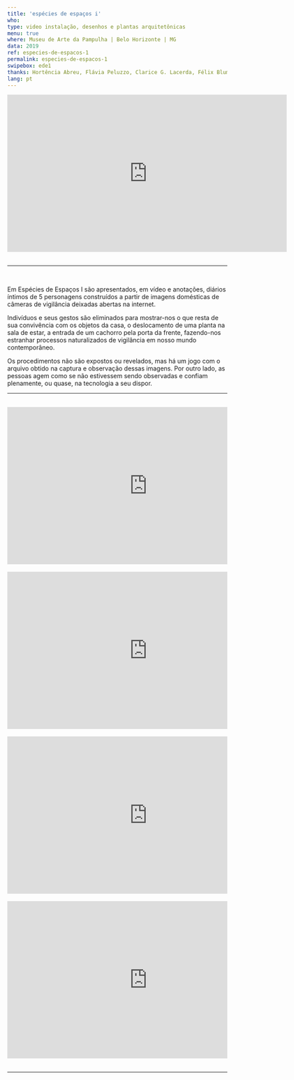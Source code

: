 ```yaml
---
title: 'espécies de espaços i'
who: 
type: video instalação, desenhos e plantas arquitetônicas
menu: true
where: Museu de Arte da Pampulha | Belo Horizonte | MG
data: 2019
ref: especies-de-espacos-1
permalink: especies-de-espacos-1
swipebox: ede1
thanks: Hortência Abreu, Flávia Peluzzo, Clarice G. Lacerda, Félix Blume, Flaviana Lassan, Julia Mesquita, Francisca Caporalli, Monica Hoff.
lang: pt
---
```




<div class="video-wrapper video-wrapper-16x9">
<iframe src="https://player.vimeo.com/video/349636167?loop=1&title=0&byline=0&portrait=0" width="640" height="360" frameborder="0" ></iframe>
</div>

<br>

--- 

<br>

Em Espécies de Espaços I são apresentados, em vídeo e anotações, diários íntimos de 5 personagens construídos a partir de imagens domésticas de câmeras de vigilância deixadas abertas na internet. 

Indivíduos e seus gestos são eliminados para mostrar-nos o que resta de sua convivência com os objetos da casa, o deslocamento de uma planta na sala de estar, a entrada de um cachorro pela porta da frente, fazendo-nos estranhar processos naturalizados de vigilância em nosso mundo contemporâneo.

Os procedimentos não são expostos ou revelados, mas há um jogo com o arquivo obtido na captura e observação dessas imagens. Por outro lado, as pessoas agem como se não estivessem sendo observadas e confiam plenamente, ou quase, na tecnologia a seu dispor.

---

<br>
<div class="row">
  <div class="column">
        <div class="video-wrapper-side video-wrapper-16x9">
            <iframe src="https://player.vimeo.com/video/357138769?autoplay=1" width="640" height="360" frameborder="0" allow="autoplay; fullscreen" allowfullscreen></iframe>
        </div>
        <br>
        <div class="video-wrapper-side video-wrapper-16x9">
            <iframe src="https://player.vimeo.com/video/357137906?autoplay=1" width="640" height="360" frameborder="0" allow="autoplay; fullscreen" allowfullscreen></iframe>
        </div>
      <br>
   </div>
    <div class="column">
        <div class="video-wrapper-side video-wrapper-16x9">
           <iframe src="https://player.vimeo.com/video/357137300?autoplay=1" width="640" height="360" frameborder="0" allow="autoplay; fullscreen" allowfullscreen></iframe>
        </div>
        <br>
        <div class="video-wrapper-side video-wrapper-16x9">
           <iframe src="https://player.vimeo.com/video/340265321?autoplay=1" width="640" height="360" frameborder="0" allow="autoplay; fullscreen" allowfullscreen></iframe>
        </div>
    </div>
</div>
<br>


---

<br>



